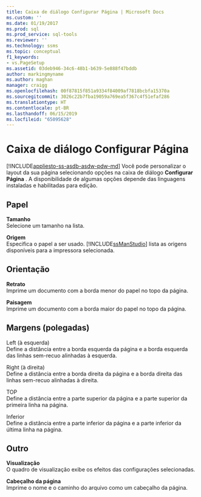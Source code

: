 ```yaml
---
title: Caixa de diálogo Configurar Página | Microsoft Docs
ms.custom: ''
ms.date: 01/19/2017
ms.prod: sql
ms.prod_service: sql-tools
ms.reviewer: ''
ms.technology: ssms
ms.topic: conceptual
f1_keywords:
- vs.PageSetup
ms.assetid: 03deb946-34c6-48b1-b639-5e888f47bddb
author: markingmyname
ms.author: maghan
manager: craigg
ms.openlocfilehash: 00f87815f851a9334f84009af7818bcbfa15370a
ms.sourcegitcommit: 3026c22b7fba19059a769ea5f367c4f51efaf286
ms.translationtype: HT
ms.contentlocale: pt-BR
ms.lasthandoff: 06/15/2019
ms.locfileid: "65095628"
---
```

# <a name="page-setup-dialog-box"></a>Caixa de diálogo Configurar Página
[!INCLUDE[appliesto-ss-asdb-asdw-pdw-md](../../includes/appliesto-ss-asdb-asdw-pdw-md.md)]
Você pode personalizar o layout da sua página selecionando opções na caixa de diálogo **Configurar Página** . A disponibilidade de algumas opções depende das linguagens instaladas e habilitadas para edição.  
  
## <a name="paper"></a>Papel  
**Tamanho**  
Selecione um tamanho na lista.  
  
**Origem**  
Especifica o papel a ser usado. [!INCLUDE[ssManStudio](../../includes/ssmanstudio-md.md)] lista as origens disponíveis para a impressora selecionada.  
  
## <a name="orientation"></a>Orientação  
**Retrato**  
Imprime um documento com a borda menor do papel no topo da página.  
  
**Paisagem**  
Imprime um documento com a borda maior do papel no topo da página.  
  
## <a name="margins-inches"></a>Margens (polegadas)  
Left (à esquerda)  
Define a distância entre a borda esquerda da página e a borda esquerda das linhas sem-recuo alinhadas à esquerda.  
  
Right (à direita)  
Define a distância entre a borda direita da página e a borda direita das linhas sem-recuo alinhadas à direita.  
  
TOP  
Define a distância entre a parte superior da página e a parte superior da primeira linha na página.  
  
Inferior  
Define a distância entre a parte inferior da página e a parte inferior da última linha na página.  
  
## <a name="other"></a>Outro  
**Visualização**  
O quadro de visualização exibe os efeitos das configurações selecionadas.  
  
**Cabeçalho da página**  
Imprime o nome e o caminho do arquivo como um cabeçalho da página.  
  
